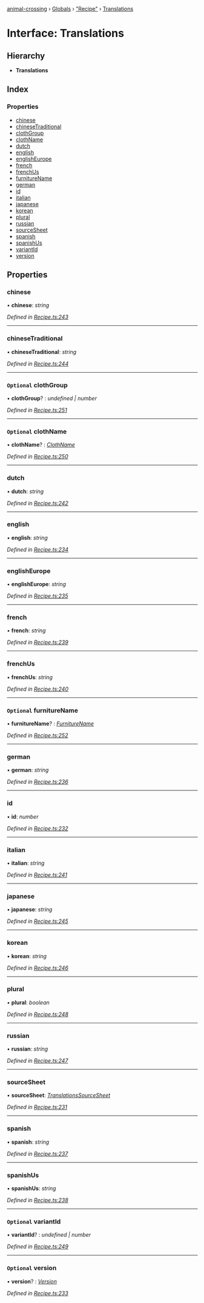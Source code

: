 [animal-crossing](../README.md) › [Globals](../globals.md) › ["Recipe"](../modules/_recipe_.md) › [Translations](_recipe_.translations.md)

# Interface: Translations

## Hierarchy

* **Translations**

## Index

### Properties

* [chinese](_recipe_.translations.md#chinese)
* [chineseTraditional](_recipe_.translations.md#chinesetraditional)
* [clothGroup](_recipe_.translations.md#optional-clothgroup)
* [clothName](_recipe_.translations.md#optional-clothname)
* [dutch](_recipe_.translations.md#dutch)
* [english](_recipe_.translations.md#english)
* [englishEurope](_recipe_.translations.md#englisheurope)
* [french](_recipe_.translations.md#french)
* [frenchUs](_recipe_.translations.md#frenchus)
* [furnitureName](_recipe_.translations.md#optional-furniturename)
* [german](_recipe_.translations.md#german)
* [id](_recipe_.translations.md#id)
* [italian](_recipe_.translations.md#italian)
* [japanese](_recipe_.translations.md#japanese)
* [korean](_recipe_.translations.md#korean)
* [plural](_recipe_.translations.md#plural)
* [russian](_recipe_.translations.md#russian)
* [sourceSheet](_recipe_.translations.md#sourcesheet)
* [spanish](_recipe_.translations.md#spanish)
* [spanishUs](_recipe_.translations.md#spanishus)
* [variantId](_recipe_.translations.md#optional-variantid)
* [version](_recipe_.translations.md#optional-version)

## Properties

###  chinese

• **chinese**: *string*

*Defined in [Recipe.ts:243](https://github.com/Norviah/animal-crossing/blob/c9eb585/module/types/Recipe.ts#L243)*

___

###  chineseTraditional

• **chineseTraditional**: *string*

*Defined in [Recipe.ts:244](https://github.com/Norviah/animal-crossing/blob/c9eb585/module/types/Recipe.ts#L244)*

___

### `Optional` clothGroup

• **clothGroup**? : *undefined | number*

*Defined in [Recipe.ts:251](https://github.com/Norviah/animal-crossing/blob/c9eb585/module/types/Recipe.ts#L251)*

___

### `Optional` clothName

• **clothName**? : *[ClothName](../enums/_recipe_.clothname.md)*

*Defined in [Recipe.ts:250](https://github.com/Norviah/animal-crossing/blob/c9eb585/module/types/Recipe.ts#L250)*

___

###  dutch

• **dutch**: *string*

*Defined in [Recipe.ts:242](https://github.com/Norviah/animal-crossing/blob/c9eb585/module/types/Recipe.ts#L242)*

___

###  english

• **english**: *string*

*Defined in [Recipe.ts:234](https://github.com/Norviah/animal-crossing/blob/c9eb585/module/types/Recipe.ts#L234)*

___

###  englishEurope

• **englishEurope**: *string*

*Defined in [Recipe.ts:235](https://github.com/Norviah/animal-crossing/blob/c9eb585/module/types/Recipe.ts#L235)*

___

###  french

• **french**: *string*

*Defined in [Recipe.ts:239](https://github.com/Norviah/animal-crossing/blob/c9eb585/module/types/Recipe.ts#L239)*

___

###  frenchUs

• **frenchUs**: *string*

*Defined in [Recipe.ts:240](https://github.com/Norviah/animal-crossing/blob/c9eb585/module/types/Recipe.ts#L240)*

___

### `Optional` furnitureName

• **furnitureName**? : *[FurnitureName](../enums/_recipe_.furniturename.md)*

*Defined in [Recipe.ts:252](https://github.com/Norviah/animal-crossing/blob/c9eb585/module/types/Recipe.ts#L252)*

___

###  german

• **german**: *string*

*Defined in [Recipe.ts:236](https://github.com/Norviah/animal-crossing/blob/c9eb585/module/types/Recipe.ts#L236)*

___

###  id

• **id**: *number*

*Defined in [Recipe.ts:232](https://github.com/Norviah/animal-crossing/blob/c9eb585/module/types/Recipe.ts#L232)*

___

###  italian

• **italian**: *string*

*Defined in [Recipe.ts:241](https://github.com/Norviah/animal-crossing/blob/c9eb585/module/types/Recipe.ts#L241)*

___

###  japanese

• **japanese**: *string*

*Defined in [Recipe.ts:245](https://github.com/Norviah/animal-crossing/blob/c9eb585/module/types/Recipe.ts#L245)*

___

###  korean

• **korean**: *string*

*Defined in [Recipe.ts:246](https://github.com/Norviah/animal-crossing/blob/c9eb585/module/types/Recipe.ts#L246)*

___

###  plural

• **plural**: *boolean*

*Defined in [Recipe.ts:248](https://github.com/Norviah/animal-crossing/blob/c9eb585/module/types/Recipe.ts#L248)*

___

###  russian

• **russian**: *string*

*Defined in [Recipe.ts:247](https://github.com/Norviah/animal-crossing/blob/c9eb585/module/types/Recipe.ts#L247)*

___

###  sourceSheet

• **sourceSheet**: *[TranslationsSourceSheet](../enums/_recipe_.translationssourcesheet.md)*

*Defined in [Recipe.ts:231](https://github.com/Norviah/animal-crossing/blob/c9eb585/module/types/Recipe.ts#L231)*

___

###  spanish

• **spanish**: *string*

*Defined in [Recipe.ts:237](https://github.com/Norviah/animal-crossing/blob/c9eb585/module/types/Recipe.ts#L237)*

___

###  spanishUs

• **spanishUs**: *string*

*Defined in [Recipe.ts:238](https://github.com/Norviah/animal-crossing/blob/c9eb585/module/types/Recipe.ts#L238)*

___

### `Optional` variantId

• **variantId**? : *undefined | number*

*Defined in [Recipe.ts:249](https://github.com/Norviah/animal-crossing/blob/c9eb585/module/types/Recipe.ts#L249)*

___

### `Optional` version

• **version**? : *[Version](../enums/_recipe_.version.md)*

*Defined in [Recipe.ts:233](https://github.com/Norviah/animal-crossing/blob/c9eb585/module/types/Recipe.ts#L233)*

